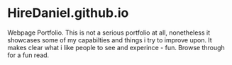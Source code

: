 # HireDaniel.github.io
Webpage Portfolio.
This is not a serious portfolio at all, nonetheless it showcases some of my capabilties and things i try to improve upon.
It makes clear what i like people to see and experince - fun.
Browse through for a fun read.
